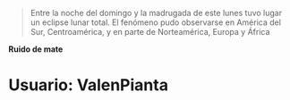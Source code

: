 > Entre la noche del domingo y la 
> madrugada de este lunes tuvo lugar un 
> eclipse lunar total. El fenómeno pudo 
> observarse en América del Sur, 
> Centroamérica, y en parte de 
> Norteamérica, Europa y África

__Ruido de mate__

# Usuario: ValenPianta
